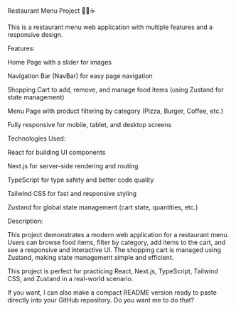 Restaurant Menu Project 🍔🍕☕

This is a restaurant menu web application with multiple features and a responsive design.

Features:

Home Page with a slider for images

Navigation Bar (NavBar) for easy page navigation

Shopping Cart to add, remove, and manage food items (using Zustand for state management)

Menu Page with product filtering by category (Pizza, Burger, Coffee, etc.)

Fully responsive for mobile, tablet, and desktop screens

Technologies Used:

React for building UI components

Next.js for server-side rendering and routing

TypeScript for type safety and better code quality

Tailwind CSS for fast and responsive styling

Zustand for global state management (cart state, quantities, etc.)

Description:

This project demonstrates a modern web application for a restaurant menu. Users can browse food items, filter by category, add items to the cart, and see a responsive and interactive UI. The shopping cart is managed using Zustand, making state management simple and efficient.

This project is perfect for practicing React, Next.js, TypeScript, Tailwind CSS, and Zustand in a real-world scenario.

If you want, I can also make a compact README version ready to paste directly into your GitHub repository. Do you want me to do that?
